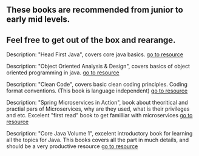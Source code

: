## These books are recommended from junior to early mid levels.
## Feel free to get out of the box and rearange.

Description: "Head First Java", covers core java basics.
[go to resource](https://mega.nz/file/LSpnxIpT#FO04eOlMkeWsRr7LxUoiucMKLMuLU-dbOomQJ0r1B0w)
    
Description: "Object Oriented Analysis & Design", covers basics of object oriented programming in java.
[go to resource](https://mega.nz/file/SHplSQKJ#jzMWfCIwGSrI6-dVuXEo1hAH8M--wi9tEHXuFuUnblE)

Description: "Clean Code", covers basic clean coding principles. Coding format conventions. (This book is language independent)
[go to resource](https://mega.nz/file/yagFGKCQ#54slpKkoUeCDtwWPSycj6cFA3c4O7uc9qWeIJiNVEZE)

Description: "Spring Microservices in Action", book about theoritical and practial pars of Microservices, why are they used, what is their privileges and etc. Excelent "first read" book to get familliar with microservices
[go to resource](https://www.amazon.com/Spring-Microservices-Action-John-Carnell/dp/1617293989/ref=sr_1_10?dchild=1&keywords=spring+microservices&qid=1615560291&sr=8-10)

Description: "Core Java Volume 1", excelent introductory book for learning all the topics for Java. This books covers all the part in much details, and should be a very productive resource
[go to resource](https://www.amazon.com/Core-Java-I-Fundamentals-11th-Horstmann/dp/0135166306/ref=sr_1_11?dchild=1&keywords=java+book&qid=1615560380&sr=8-11)

